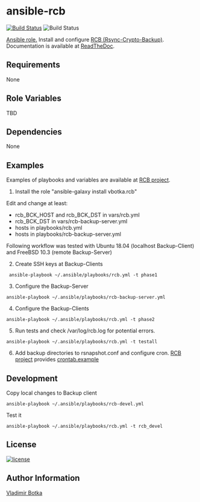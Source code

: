 ansible-rcb
===========

[![Build Status](https://travis-ci.org/vbotka/ansible-rcb.svg?branch=0.1.4)](https://travis-ci.org/vbotka/ansible-rcb) ![Build Status](https://readthedocs.org/projects/rcb/badge/?version=latest)

[Ansible role.](https://galaxy.ansible.com/vbotka/rcb/) Install and configure [RCB (Rsync-Crypto-Backup)](https://github.com/vbotka/rcb). Documentation is available at [ReadTheDoc](http://rcb.readthedocs.io/).


Requirements
------------

None


Role Variables
--------------

TBD


Dependencies
------------

None


Examples
----------------

Examples of playbooks and variables are available at [RCB project](https://github.com/vbotka/rcb/tree/master/ansible).

1) Install the role "ansible-galaxy install vbotka.rcb"

Edit and change at least:
- rcb_BCK_HOST and rcb_BCK_DST in vars/rcb.yml
- rcb_BCK_DST in vars/rcb-backup-server.yml
- hosts in playbooks/rcb.yml
- hosts in playbooks/rcb-backup-server.yml


Following workflow was tested with Ubuntu 18.04 (localhost Backup-Client) and FreeBSD 10.3 (remote Backup-Server)

2) Create SSH keys at Backup-Clients

```
 ansible-playbook ~/.ansible/playbooks/rcb.yml -t phase1
```

3) Configure the Backup-Server

```
ansible-playbook ~/.ansible/playbooks/rcb-backup-server.yml
```

4) Configure the Backup-Clients

```
ansible-playbook ~/.ansible/playbooks/rcb.yml -t phase2
```

5) Run tests and check /var/log/rcb.log for potential errors.

```
ansible-playbook ~/.ansible/playbooks/rcb.yml -t testall
```    

6) Add backup directories to rsnapshot.conf and configure cron. [RCB project](https://github.com/vbotka/rcb) provides  [crontab.example](https://github.com/vbotka/rcb/blob/master/crontab.example)


Development
-----------

Copy local changes to Backup client

```
ansible-playbook ~/.ansible/playbooks/rcb-devel.yml
```

Test it

```
ansible-playbook ~/.ansible/playbooks/rcb.yml -t rcb_devel
```


License
-------

[![license](https://img.shields.io/badge/license-BSD-red.svg)](https://www.freebsd.org/doc/en/articles/bsdl-gpl/article.html)


Author Information
------------------

[Vladimir Botka](https://botka.link)
